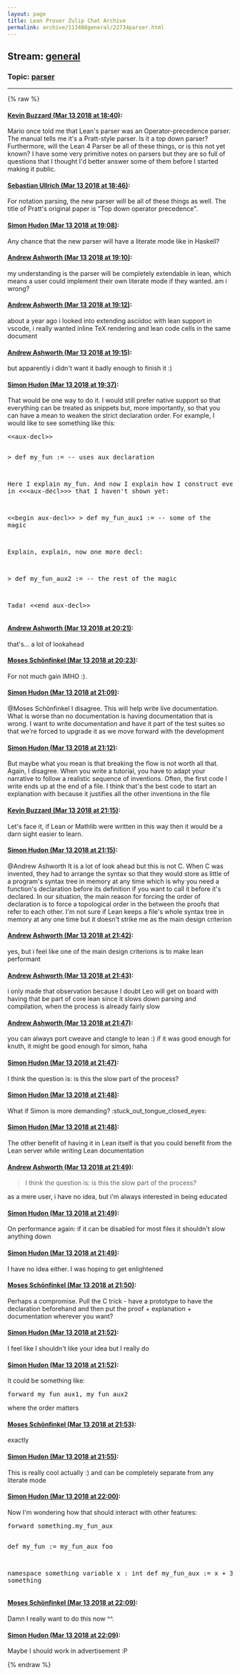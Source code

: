 ```yaml
---
layout: page
title: Lean Prover Zulip Chat Archive 
permalink: archive/113488general/22734parser.html
---
```


## Stream: [general](index.html)
### Topic: [parser](22734parser.html)

---


{% raw %}
#### [ Kevin Buzzard (Mar 13 2018 at 18:40)](https://leanprover.zulipchat.com/#narrow/stream/113488-general/topic/parser/near/123663841):
<p>Mario once told me that Lean's parser was an Operator-precedence parser. The manual tells me it's a Pratt-style parser. Is it a top down parser? Furthermore, will the Lean 4 Parser be all of these things, or is this not yet known? I have some very primitive notes on parsers but they are so full of questions that I thought I'd better answer some of them before I started making it public.</p>

#### [ Sebastian Ullrich (Mar 13 2018 at 18:46)](https://leanprover.zulipchat.com/#narrow/stream/113488-general/topic/parser/near/123664075):
<p>For notation parsing, the new parser will be all of these things as well. The title of Pratt's original paper is "Top down operator precedence".</p>

#### [ Simon Hudon (Mar 13 2018 at 19:08)](https://leanprover.zulipchat.com/#narrow/stream/113488-general/topic/parser/near/123664965):
<p>Any chance that the new parser will have a literate mode like in Haskell?</p>

#### [ Andrew Ashworth (Mar 13 2018 at 19:10)](https://leanprover.zulipchat.com/#narrow/stream/113488-general/topic/parser/near/123665065):
<p>my understanding is the parser will be completely extendable in lean, which means a user could implement their own literate mode if they wanted. am i wrong?</p>

#### [ Andrew Ashworth (Mar 13 2018 at 19:12)](https://leanprover.zulipchat.com/#narrow/stream/113488-general/topic/parser/near/123665138):
<p>about a year ago i looked into extending asciidoc with lean support in vscode, i really wanted inline TeX rendering and lean code cells in the same document</p>

#### [ Andrew Ashworth (Mar 13 2018 at 19:15)](https://leanprover.zulipchat.com/#narrow/stream/113488-general/topic/parser/near/123665235):
<p>but apparently i didn't want it badly enough to finish it :)</p>

#### [ Simon Hudon (Mar 13 2018 at 19:37)](https://leanprover.zulipchat.com/#narrow/stream/113488-general/topic/parser/near/123666238):
<p>That would be one way to do it. I would still prefer native support so that everything can be treated as snippets but, more importantly, so that you can have a mean to weaken the strict declaration order. For example, I would like to see something like this:</p>
<div class="codehilite"><pre><span></span>&lt;&lt;aux-decl&gt;&gt;

&gt; def my_fun := -- uses aux declaration

Here I explain my_fun. And now I explain how I construct everything in &lt;&lt;&lt;aux-decl&gt;&gt;&gt; that I haven&#39;t shown yet:

&lt;&lt;begin aux-decl&gt;&gt;
&gt; def my_fun_aux1 := -- some of the magic

Explain, explain, now one more decl:

&gt; def my_fun_aux2 := -- the rest of the magic

Tada!
&lt;&lt;end aux-decl&gt;&gt;
</pre></div>

#### [ Andrew Ashworth (Mar 13 2018 at 20:21)](https://leanprover.zulipchat.com/#narrow/stream/113488-general/topic/parser/near/123668193):
<p>that's... a lot of lookahead</p>

#### [ Moses Schönfinkel (Mar 13 2018 at 20:23)](https://leanprover.zulipchat.com/#narrow/stream/113488-general/topic/parser/near/123668249):
<p>For not much gain IMHO :).</p>

#### [ Simon Hudon (Mar 13 2018 at 21:09)](https://leanprover.zulipchat.com/#narrow/stream/113488-general/topic/parser/near/123670070):
<p><span class="user-mention" data-user-id="110027">@Moses Schönfinkel</span> I disagree. This will help write live documentation. What is worse than no documentation is having documentation that is wrong. I want to write documentation and have it part of the test suites so that we're forced to upgrade it as we move forward with the development</p>

#### [ Simon Hudon (Mar 13 2018 at 21:12)](https://leanprover.zulipchat.com/#narrow/stream/113488-general/topic/parser/near/123670177):
<p>But maybe what you mean is that breaking the flow is not worth all that. Again, I disagree. When you write a tutorial, you have to adapt your narrative to follow a realistic sequence of inventions. Often, the first code I write ends up at the end of a file. I think that's the best code to start an explanation with because it justifies all the other inventions in the file</p>

#### [ Kevin Buzzard (Mar 13 2018 at 21:15)](https://leanprover.zulipchat.com/#narrow/stream/113488-general/topic/parser/near/123670255):
<p>Let's face it, if Lean or Mathlib were written in this way then it would be a darn sight easier to learn.</p>

#### [ Simon Hudon (Mar 13 2018 at 21:15)](https://leanprover.zulipchat.com/#narrow/stream/113488-general/topic/parser/near/123670256):
<p><span class="user-mention" data-user-id="110025">@Andrew Ashworth</span> It is a lot of look ahead but this is not C. When C was invented, they had to arrange the syntax so that they would store as little of a program's syntax tree in memory at any time which is why you need a function's declaration before its definition if you want to call it before it's declared. In our situation, the main reason for forcing the order of declaration is to force a topological order in the between the proofs that refer to each other. I'm not sure if Lean keeps a file's whole syntax tree in memory at any one time but it doesn't strike me as the main design criterion</p>

#### [ Andrew Ashworth (Mar 13 2018 at 21:42)](https://leanprover.zulipchat.com/#narrow/stream/113488-general/topic/parser/near/123671350):
<p>yes, but i feel like one of the main design criterions is to make lean performant</p>

#### [ Andrew Ashworth (Mar 13 2018 at 21:43)](https://leanprover.zulipchat.com/#narrow/stream/113488-general/topic/parser/near/123671378):
<p>i only made that observation because I doubt Leo will get on board with having that be part of core lean since it slows down parsing and compilation, when the process is already fairly slow</p>

#### [ Andrew Ashworth (Mar 13 2018 at 21:47)](https://leanprover.zulipchat.com/#narrow/stream/113488-general/topic/parser/near/123671562):
<p>you can always port cweave and ctangle to lean :) if it was good enough for knuth, it might be good enough for simon, haha</p>

#### [ Simon Hudon (Mar 13 2018 at 21:47)](https://leanprover.zulipchat.com/#narrow/stream/113488-general/topic/parser/near/123671567):
<p>I think the question is: is this the slow part of the process?</p>

#### [ Simon Hudon (Mar 13 2018 at 21:48)](https://leanprover.zulipchat.com/#narrow/stream/113488-general/topic/parser/near/123671611):
<p>What if Simon is more demanding? <span class="emoji emoji-1f61d" title="stuck out tongue closed eyes">:stuck_out_tongue_closed_eyes:</span></p>

#### [ Simon Hudon (Mar 13 2018 at 21:48)](https://leanprover.zulipchat.com/#narrow/stream/113488-general/topic/parser/near/123671633):
<p>The other benefit of having it in Lean itself is that you could benefit from the Lean server while writing Lean documentation</p>

#### [ Andrew Ashworth (Mar 13 2018 at 21:49)](https://leanprover.zulipchat.com/#narrow/stream/113488-general/topic/parser/near/123671651):
<blockquote>
<p>I think the question is: is this the slow part of the process?</p>
</blockquote>
<p>as a mere user, i have no idea, but i'm always interested in being educated</p>

#### [ Simon Hudon (Mar 13 2018 at 21:49)](https://leanprover.zulipchat.com/#narrow/stream/113488-general/topic/parser/near/123671652):
<p>On performance again: if it can be disabled for most files it shouldn't slow anything down</p>

#### [ Simon Hudon (Mar 13 2018 at 21:49)](https://leanprover.zulipchat.com/#narrow/stream/113488-general/topic/parser/near/123671666):
<p>I have no idea either. I was hoping to get enlightened</p>

#### [ Moses Schönfinkel (Mar 13 2018 at 21:50)](https://leanprover.zulipchat.com/#narrow/stream/113488-general/topic/parser/near/123671729):
<p>Perhaps a compromise. Pull the C trick - have a prototype to have the declaration beforehand and then put the proof + explanation + documentation wherever you want?</p>

#### [ Simon Hudon (Mar 13 2018 at 21:52)](https://leanprover.zulipchat.com/#narrow/stream/113488-general/topic/parser/near/123671764):
<p>I feel like I shouldn't like your idea but I really do</p>

#### [ Simon Hudon (Mar 13 2018 at 21:52)](https://leanprover.zulipchat.com/#narrow/stream/113488-general/topic/parser/near/123671797):
<p>It could be something like:</p>
<div class="codehilite"><pre><span></span>forward my_fun_aux1, my_fun_aux2
</pre></div>


<p>where the order matters</p>

#### [ Moses Schönfinkel (Mar 13 2018 at 21:53)](https://leanprover.zulipchat.com/#narrow/stream/113488-general/topic/parser/near/123671813):
<p>exactly</p>

#### [ Simon Hudon (Mar 13 2018 at 21:55)](https://leanprover.zulipchat.com/#narrow/stream/113488-general/topic/parser/near/123671899):
<p>This is really cool actually :) and can be completely separate from any literate mode</p>

#### [ Simon Hudon (Mar 13 2018 at 22:00)](https://leanprover.zulipchat.com/#narrow/stream/113488-general/topic/parser/near/123672096):
<p>Now I'm wondering how that should interact with other features:</p>
<div class="codehilite"><pre><span></span>forward something.my_fun_aux

def my_fun := my_fun_aux foo

namespace something
variable x : int
def my_fun_aux := x + 3
end something
</pre></div>

#### [ Moses Schönfinkel (Mar 13 2018 at 22:09)](https://leanprover.zulipchat.com/#narrow/stream/113488-general/topic/parser/near/123672449):
<p>Damn I really want to do this now ^^.</p>

#### [ Simon Hudon (Mar 13 2018 at 22:09)](https://leanprover.zulipchat.com/#narrow/stream/113488-general/topic/parser/near/123672464):
<p>Maybe I should work in advertisement :P</p>


{% endraw %}
